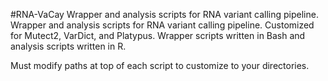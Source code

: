 #RNA-VaCay
Wrapper and analysis scripts for RNA variant calling pipeline. Wrapper and analysis scripts for RNA variant calling pipeline. Customized for Mutect2, VarDict, and Platypus. Wrapper scripts written in Bash and analysis scripts written in R.

Must modify paths at top of each script to customize to your directories.